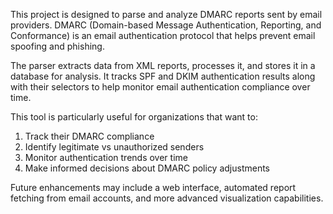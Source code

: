 This project is designed to parse and analyze DMARC reports sent by email providers.
DMARC (Domain-based Message Authentication, Reporting, and Conformance) is an email
authentication protocol that helps prevent email spoofing and phishing.

The parser extracts data from XML reports, processes it, and stores it in a database
for analysis. It tracks SPF and DKIM authentication results along with their selectors
to help monitor email authentication compliance over time.

This tool is particularly useful for organizations that want to:
1. Track their DMARC compliance
2. Identify legitimate vs unauthorized senders
3. Monitor authentication trends over time
4. Make informed decisions about DMARC policy adjustments

Future enhancements may include a web interface, automated report fetching from
email accounts, and more advanced visualization capabilities.

